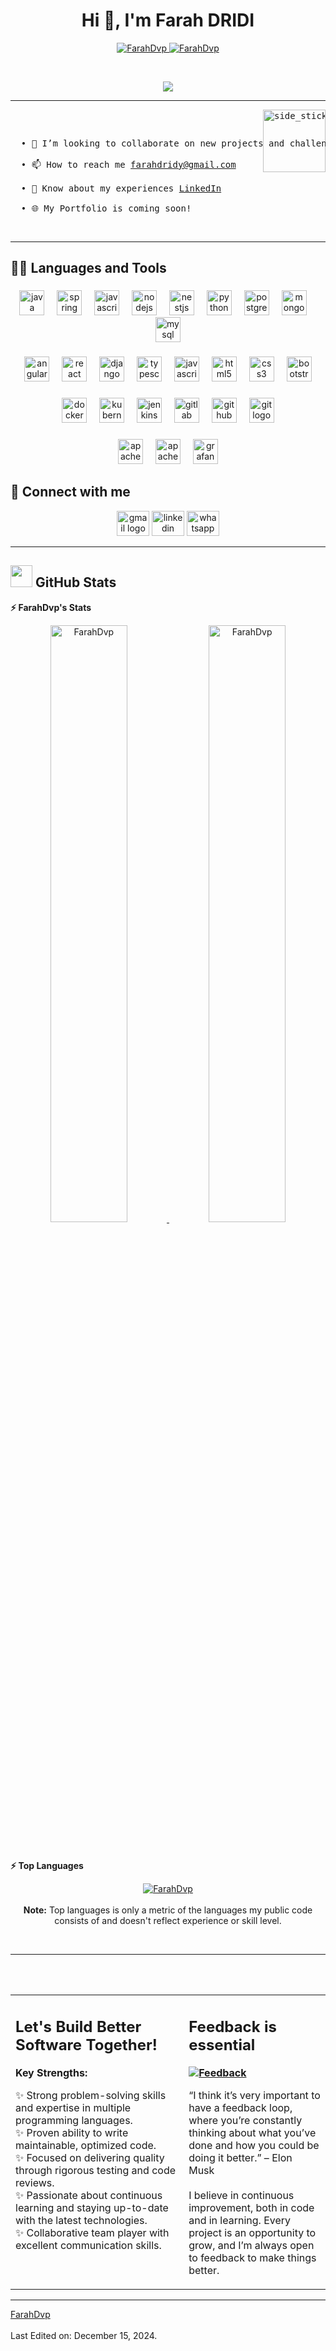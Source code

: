 <h1 align="center">Hi 👋, I'm Farah DRIDI</h1>

<p align="center">
	<a href="https://github.com/FarahDvp">
		<img src="https://komarev.com/ghpvc/?username=FarahDvp&label=Profile%20views&color=0e75b6&style=flat" alt="FarahDvp" />
	</a>
	<a href="https://github.com/FarahDvp">
		<img src="https://img.shields.io/github/followers/FarahDvp?label=Followers" alt="FarahDvp" />
	</a>
</p>
<br/>

<p align="center">
  <a href="https://github.com/DenverCoder1/readme-typing-svg"><img src="https://readme-typing-svg.herokuapp.com?font=Time+New+Roman&color=cyan&size=25&center=true&vCenter=true&width=600&height=100&lines=Hey+It's+Farah+DRIDI..&hearts;++;Full-Stack+Engineer;Java,+JavaScript,+Python+Developer;Skilled+in+Code+Quality+Assurance;Committed+to+Continuous+Learning..&hearts;++;AI+Enthusiast"></a>
</p>
<hr>

<pre>
<img align="right" width=100px height=100px alt="side_sticker" src="https://media.giphy.com/media/TEnXkcsHrP4YedChhA/giphy.gif" />
<p align="left">
  • 👯 I’m looking to collaborate on new projects and challenges<br>
  • 📫 How to reach me <a href="mailto:farahdridy@gmail.com">farahdridy@gmail.com</a><br>
  • 📄 Know about my experiences <a href="https://www.linkedin.com/in/farah-dridi-it-engineer/">LinkedIn</a><br>
  • 🌐 My Portfolio is coming soon!<!-- 🌐 [Portfolio](https://farah.vercel.app) -->
</p>
</pre>
<hr>

## 👨‍💻 Languages and Tools

###

<div align="center">
  <img src="https://cdn.jsdelivr.net/gh/devicons/devicon/icons/java/java-original.svg" height="40" alt="java logo"  />
  <img width="12" />
  <img src="https://cdn.jsdelivr.net/gh/devicons/devicon/icons/spring/spring-original.svg" height="40" alt="spring logo"  />
  <img width="12" />
  <img src="https://cdn.jsdelivr.net/gh/devicons/devicon/icons/javascript/javascript-original.svg" height="40" alt="javascript logo"  />
  <img width="12" />
  <img src="https://cdn.jsdelivr.net/gh/devicons/devicon/icons/nodejs/nodejs-original.svg" height="40" alt="nodejs logo"  />
  <img width="12" />
  <img src="https://cdn.jsdelivr.net/gh/devicons/devicon/icons/nestjs/nestjs-original.svg" height="40" alt="nestjs logo"  />
  <img width="12" />
  <img src="https://cdn.jsdelivr.net/gh/devicons/devicon/icons/python/python-original.svg" height="40" alt="python logo"  />
  <img width="12" />
  <img src="https://cdn.jsdelivr.net/gh/devicons/devicon/icons/postgresql/postgresql-original.svg" height="40" alt="postgresql logo"  />
  <img width="12" />
  <img src="https://cdn.jsdelivr.net/gh/devicons/devicon/icons/mongodb/mongodb-original.svg" height="40" alt="mongodb logo"  />
  <img width="12" />
  <img src="https://cdn.jsdelivr.net/gh/devicons/devicon/icons/mysql/mysql-original.svg" height="40" alt="mysql logo"  />
</div>

###

<div align="center">
  <img src="https://cdn.jsdelivr.net/gh/devicons/devicon/icons/angularjs/angularjs-original.svg" height="40" alt="angularjs logo"  />
  <img width="12" />
  <img src="https://cdn.jsdelivr.net/gh/devicons/devicon/icons/react/react-original.svg" height="40" alt="react logo"  />
  <img width="12" />
  <img src="https://cdn.jsdelivr.net/gh/devicons/devicon/icons/django/django-plain.svg" height="40" alt="django logo"  />
  <img width="12" />
  <img src="https://cdn.jsdelivr.net/gh/devicons/devicon/icons/typescript/typescript-original.svg" height="40" alt="typescript logo"  />
  <img width="12" />
  <img src="https://cdn.jsdelivr.net/gh/devicons/devicon/icons/javascript/javascript-original.svg" height="40" alt="javascript logo"  />
  <img width="12" />
  <img src="https://cdn.jsdelivr.net/gh/devicons/devicon/icons/html5/html5-original.svg" height="40" alt="html5 logo"  />
  <img width="12" />
  <img src="https://cdn.jsdelivr.net/gh/devicons/devicon/icons/css3/css3-original.svg" height="40" alt="css3 logo"  />
  <img width="12" />
  <img src="https://cdn.jsdelivr.net/gh/devicons/devicon/icons/bootstrap/bootstrap-original.svg" height="40" alt="bootstrap logo"  />
</div>

###

<div align="center">
  <img src="https://cdn.jsdelivr.net/gh/devicons/devicon/icons/docker/docker-original.svg" height="40" alt="docker logo"  />
  <img width="12" />
  <img src="https://cdn.jsdelivr.net/gh/devicons/devicon/icons/kubernetes/kubernetes-plain.svg" height="40" alt="kubernetes logo"  />
  <img width="12" />
  <img src="https://cdn.jsdelivr.net/gh/devicons/devicon/icons/jenkins/jenkins-line.svg" height="40" alt="jenkins logo"  />
  <img width="12" />
  <img src="https://cdn.jsdelivr.net/gh/devicons/devicon/icons/gitlab/gitlab-original.svg" height="40" alt="gitlab logo"  />
  <img width="12" />
  <img src="https://cdn.jsdelivr.net/gh/devicons/devicon/icons/github/github-original.svg" height="40" alt="github logo"  />
  <img width="12" />
  <img src="https://cdn.jsdelivr.net/gh/devicons/devicon/icons/git/git-original.svg" height="40" alt="git logo"  />
</div>

###

<div align="center">
  <img src="https://cdn.jsdelivr.net/gh/devicons/devicon/icons/apachekafka/apachekafka-original.svg" height="40" alt="apachekafka logo"  />
  <img width="12" />
  <img src="https://cdn.jsdelivr.net/gh/devicons/devicon/icons/apache/apache-original.svg" height="40" alt="apache logo"  />
  <img width="12" />
  <img src="https://cdn.jsdelivr.net/gh/devicons/devicon/icons/grafana/grafana-original.svg" height="40" alt="grafana logo"  />
</div>


## 🤝 Connect with me

<div align="center">
  <img src="https://raw.githubusercontent.com/maurodesouza/profile-readme-generator/master/src/assets/icons/social/gmail/default.svg" width="52" height="40" alt="gmail logo"  />
  <img src="https://raw.githubusercontent.com/maurodesouza/profile-readme-generator/master/src/assets/icons/social/linkedin/default.svg" width="52" height="40" alt="linkedin logo"  />
  <img src="https://raw.githubusercontent.com/maurodesouza/profile-readme-generator/master/src/assets/icons/social/whatsapp/default.svg" width="52" height="40" alt="whatsapp logo"  />
</div>
<hr>

## <img src="https://media.giphy.com/media/iY8CRBdQXODJSCERIr/giphy.gif" width="35"> GitHub Stats
<b>⚡ FarahDvp's Stats</b>
<br/>
<p align="center">
	<a href="https://github.com/FarahDvp">
	<img width="49.5%" src="https://github-readme-stats.vercel.app/api?username=FarahDvp&show_icons=true" alt="FarahDvp">
	<img width="49.5%" src="https://github-readme-streak-stats.herokuapp.com/?user=FarahDvp" alt="FarahDvp">
	</a>
	<br/>
</p>
<br/>


<b>⚡ Top Languages</b>
<br/>
<p align="center">
	<a href="https://github.com/FarahDvp">
	<img src="https://github-readme-stats.vercel.app/api/top-langs/?username=FarahDvp&langs_count=8&layout=compact" alt="FarahDvp">
	</a>
	<br/>
<br/>
<b>Note:</b> Top languages is only a metric of the languages my public code consists of and doesn't reflect experience or skill level.
</p>
<br/>
<hr>

<table style="border: none">
  <tr>
  <td width="55%" valign="top">
	  
## Let's Build Better Software Together!

<b>Key Strengths:</b>
<br/>

✨ Strong problem-solving skills and expertise in multiple programming languages.
<br/>
✨ Proven ability to write maintainable, optimized code.
<br/>
✨ Focused on delivering quality through rigorous testing and code reviews.
<br/>
✨ Passionate about continuous learning and staying up-to-date with the latest technologies.
<br/>
✨ Collaborative team player with excellent communication skills.
  </td>
  <br/><br/>
  <td width="45%" valign="top">
	  
## Feedback is essential

**<a href="https://github.com/FarahDvp"><img alt="Feedback" src="https://img.shields.io/badge/Ask%20me-anything-1abc9c.svg"></a>**

“I think it’s very important to have a feedback loop, where you’re constantly thinking about what you’ve done and how you could be doing it better.”
– Elon Musk
<br/>
<br/>
I believe in continuous improvement, both in code and in learning. Every project is an opportunity to grow, and I’m always open to feedback to make things better.
  </td>
  </tr>
</table>


------


[FarahDvp](https://github.com/FarahDvp)
<br/>
<br>
Last Edited on: December 15, 2024.

<!--
**FarahDvp/FarahDvp** is a ✨ _special_ ✨ repository because its `README.md` (this file) appears on your GitHub profile.

Here are some ideas to get you started:

- 🔭 I’m currently working on ...
- 🌱 I’m currently learning ...
- 👯 I’m looking to collaborate on ...
- 🤔 I’m looking for help with ...
- 💬 Ask me about ...
- 📫 How to reach me: ...
- 😄 Pronouns: ...
- ⚡ Fun fact: ...
-->
